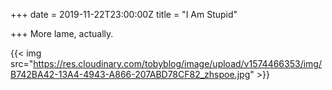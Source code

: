 +++
date = 2019-11-22T23:00:00Z
title = "I Am Stupid"

+++
More lame, actually.

{{< img src="https://res.cloudinary.com/tobyblog/image/upload/v1574466353/img/B742BA42-13A4-4943-A866-207ABD78CF82_zhspoe.jpg" >}}